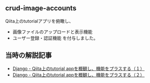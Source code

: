 ## crud-image-accounts

Qiita上のtutorialアプリを俯瞰し、
- 画像ファイルのアップロードと表示機能
- ユーザー登録・認証機能
を付与しました。

## 当時の解説記事

- [Django - Qiita上のtutorial appを概観し、機能をプラスする（１）](https://qiita.com/emo157/items/c645b33e3a36ccd1d6bc)
- [Django - Qiita上のtutorial appを概観し、機能をプラスする（２）](https://qiita.com/emo157/items/ccb9a09b7351c0bd7434)


